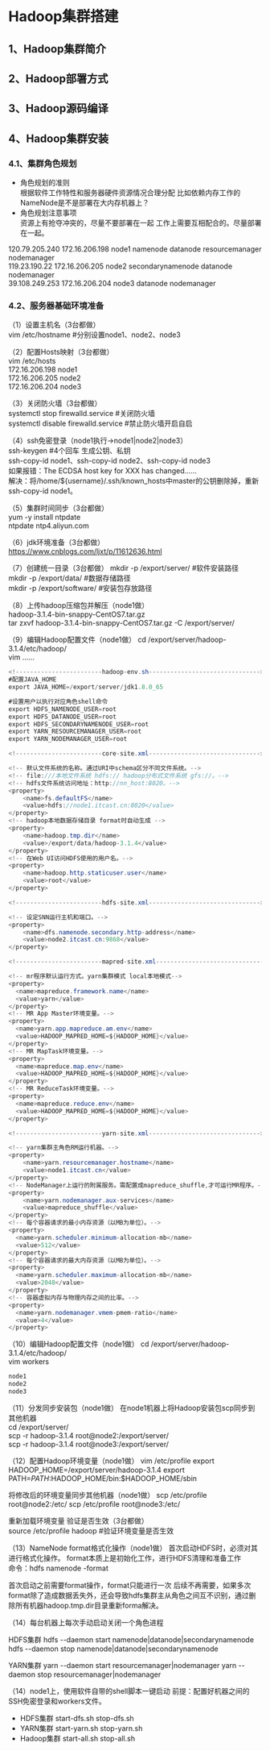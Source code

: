 # Hadoop集群搭建
## 1、Hadoop集群简介
## 2、Hadoop部署方式
## 3、Hadoop源码编译
## 4、Hadoop集群安装
### 4.1、集群角色规划
* 角色规划的准则  
根据软件工作特性和服务器硬件资源情况合理分配
比如依赖内存工作的NameNode是不是部署在大内存机器上？
* 角色规划注意事项  
资源上有抢夺冲突的，尽量不要部署在一起
工作上需要互相配合的。尽量部署在一起。

120.79.205.240   172.16.206.198   node1  namenode datanode resourcemanager nodemanager  
119.23.190.22    172.16.206.205   node2  secondarynamenode datanode nodemanager  
39.108.249.253   172.16.206.204   node3  datanode nodemanager  

### 4.2、服务器基础环境准备
（1）设置主机名（3台都做）  
vim /etc/hostname  #分别设置node1、node2、node3

（2）配置Hosts映射（3台都做）  
vim /etc/hosts  
172.16.206.198 node1  
172.16.206.205 node2  
172.16.206.204 node3  

（3）关闭防火墙（3台都做）    
systemctl stop firewalld.service   #关闭防火墙   
systemctl disable firewalld.service #禁止防火墙开启自启   

（4）ssh免密登录（node1执行->node1|node2|node3）  
ssh-keygen #4个回车 生成公钥、私钥  
ssh-copy-id node1、ssh-copy-id node2、ssh-copy-id node3   
如果报错：The ECDSA host key for XXX has changed......  
解决：将/home/${username}/.ssh/known_hosts中master的公钥删除掉，重新ssh-copy-id node1。  

（5）集群时间同步（3台都做）  
yum -y install ntpdate   
ntpdate ntp4.aliyun.com   

（6）jdk环境准备（3台都做）  
https://www.cnblogs.com/ljxt/p/11612636.html  

（7）创建统一目录（3台都做） 
mkdir -p /export/server/    #软件安装路径  
mkdir -p /export/data/      #数据存储路径  
mkdir -p /export/software/  #安装包存放路径  

（8）上传hadoop压缩包并解压（node1做）  
hadoop-3.1.4-bin-snappy-CentOS7.tar.gz  
tar zxvf hadoop-3.1.4-bin-snappy-CentOS7.tar.gz -C /export/server/  

（9）编辑Hadoop配置文件（node1做） 
cd /export/server/hadoop-3.1.4/etc/hadoop/  
vim ......

````java
<!------------------------hadoop-env.sh------------------------------->
#配置JAVA_HOME
export JAVA_HOME=/export/server/jdk1.8.0_65 

#设置用户以执行对应角色shell命令
export HDFS_NAMENODE_USER=root  
export HDFS_DATANODE_USER=root
export HDFS_SECONDARYNAMENODE_USER=root
export YARN_RESOURCEMANAGER_USER=root
export YARN_NODEMANAGER_USER=root 

<!------------------------core-site.xml------------------------------->

<!-- 默认文件系统的名称。通过URI中schema区分不同文件系统。-->
<!-- file:///本地文件系统 hdfs:// hadoop分布式文件系统 gfs://。-->
<!-- hdfs文件系统访问地址：http://nn_host:8020。-->
<property>
    <name>fs.defaultFS</name>
    <value>hdfs://node1.itcast.cn:8020</value>
</property>
<!-- hadoop本地数据存储目录 format时自动生成 -->
<property>
    <name>hadoop.tmp.dir</name>
    <value>/export/data/hadoop-3.1.4</value>
</property>
<!-- 在Web UI访问HDFS使用的用户名。-->
<property>
    <name>hadoop.http.staticuser.user</name>
    <value>root</value>
</property>

<!------------------------hdfs-site.xml------------------------------->

<!-- 设定SNN运行主机和端口。-->
<property>
    <name>dfs.namenode.secondary.http-address</name>
    <value>node2.itcast.cn:9868</value>
</property>

<!------------------------mapred-site.xml------------------------------->

<!-- mr程序默认运行方式。yarn集群模式 local本地模式-->
<property>
  <name>mapreduce.framework.name</name>
  <value>yarn</value>
</property>
<!-- MR App Master环境变量。-->
<property>
  <name>yarn.app.mapreduce.am.env</name>
  <value>HADOOP_MAPRED_HOME=${HADOOP_HOME}</value>
</property>
<!-- MR MapTask环境变量。-->
<property>
  <name>mapreduce.map.env</name>
  <value>HADOOP_MAPRED_HOME=${HADOOP_HOME}</value>
</property>
<!-- MR ReduceTask环境变量。-->
<property>
  <name>mapreduce.reduce.env</name>
  <value>HADOOP_MAPRED_HOME=${HADOOP_HOME}</value>
</property>

<!------------------------yarn-site.xml------------------------------->

<!-- yarn集群主角色RM运行机器。-->
<property>
    <name>yarn.resourcemanager.hostname</name>
    <value>node1.itcast.cn</value>
</property>
<!-- NodeManager上运行的附属服务。需配置成mapreduce_shuffle,才可运行MR程序。-->
<property>
    <name>yarn.nodemanager.aux-services</name>
    <value>mapreduce_shuffle</value>
</property>
<!-- 每个容器请求的最小内存资源（以MB为单位）。-->
<property>
  <name>yarn.scheduler.minimum-allocation-mb</name>
  <value>512</value>
</property>
<!-- 每个容器请求的最大内存资源（以MB为单位）。-->
<property>
  <name>yarn.scheduler.maximum-allocation-mb</name>
  <value>2048</value>
</property>
<!-- 容器虚拟内存与物理内存之间的比率。-->
<property>
  <name>yarn.nodemanager.vmem-pmem-ratio</name>
  <value>4</value>
</property>
````

（10）编辑Hadoop配置文件（node1做） 
cd /export/server/hadoop-3.1.4/etc/hadoop/  
vim workers  
````java
node1
node2
node3
````

（11）分发同步安装包（node1做） 
在node1机器上将Hadoop安装包scp同步到其他机器  
cd /export/server/  
scp -r hadoop-3.1.4 root@node2:/export/server/  
scp -r hadoop-3.1.4 root@node3:/export/server/  

（12）配置Hadoop环境变量（node1做） 
vim /etc/profile
export HADOOP_HOME=/export/server/hadoop-3.1.4
export PATH=$PATH:$HADOOP_HOME/bin:$HADOOP_HOME/sbin

将修改后的环境变量同步其他机器（node1做） 
scp /etc/profile root@node2:/etc/
scp /etc/profile root@node3:/etc/

重新加载环境变量 验证是否生效（3台都做）	
source /etc/profile
hadoop #验证环境变量是否生效

（13）NameNode format格式化操作（node1做） 
首次启动HDFS时，必须对其进行格式化操作。
format本质上是初始化工作，进行HDFS清理和准备工作  
命令：hdfs namenode -format

首次启动之前需要format操作，format只能进行一次 后续不再需要，如果多次format除了造成数据丢失外，还会导致hdfs集群主从角色之间互不识别，通过删除所有机器hadoop.tmp.dir目录重新forma解决。  

（14）每台机器上每次手动启动关闭一个角色进程

HDFS集群
hdfs --daemon start namenode|datanode|secondarynamenode
hdfs --daemon stop  namenode|datanode|secondarynamenode

YARN集群
yarn --daemon start resourcemanager|nodemanager
yarn --daemon stop  resourcemanager|nodemanager

（14）node1上，使用软件自带的shell脚本一键启动
前提：配置好机器之间的SSH免密登录和workers文件。
* HDFS集群
start-dfs.sh 
stop-dfs.sh 
* YARN集群
start-yarn.sh
stop-yarn.sh
* Hadoop集群
start-all.sh
stop-all.sh 




